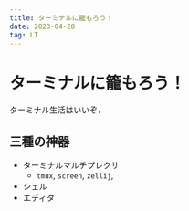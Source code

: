 ```yaml
---
title: ターミナルに籠もろう！
date: 2023-04-28
tag: LT
---
```


# ターミナルに籠もろう！
ターミナル生活はいいぞ．

## 三種の神器
- ターミナルマルチプレクサ
    - `tmux`, `screen`, `zellij`,
- シェル
- エディタ

